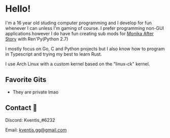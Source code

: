 
# Hello!

I'm a 16 year old studing computer programming and I develop for fun whenever I can unless I'm gaming of course. 
I prefer programming non-GUI applications however I do have fun creating sub mods for [Monika After Story](https://github.com/Monika-After-Story/MonikaModDev) with Ren'Py(Python 2.7)

I mostly focus on Go, C and Python projects but I also know how to program in Typescript and trying my best to learn Rust.

I use Arch Linux with a custom kernel based on the "linux-ck" kernel.

## Favorite Gits

- They are private lmao

## Contact 🥥

Discord: Kventis_#6232

Email: kventis.gg@gmail.com

